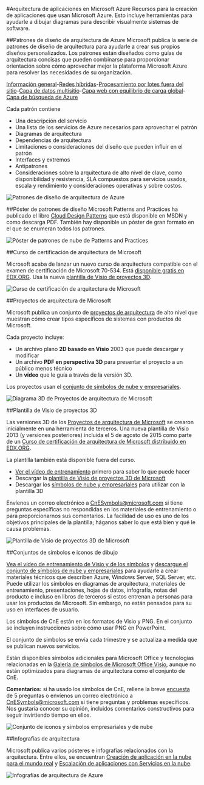 <properties 
	pageTitle="Arquitectura de aplicaciones en Microsoft Azure" 
	description="Información general de arquitectura que cubre patrones de diseño habituales." 
	services="" 
	documentationCenter="" 
	authors="Rboucher" 
	manager="jwhit" 
	editor="mattshel"/>

<tags 
	ms.service="multiple" 
	ms.workload="na" 
	ms.tgt_pltfrm="na" 
	ms.devlang="na" 
	ms.topic="article" 
	ms.date="10/16/2015" 
	ms.author="robb"/>

#Arquitectura de aplicaciones en Microsoft Azure
Recursos para la creación de aplicaciones que usan Microsoft Azure. Esto incluye herramientas para ayudarle a dibujar diagramas para describir visualmente sistemas de software.



##Patrones de diseño de arquitectura de Azure
Microsoft publica la serie de patrones de diseño de arquitectura para ayudarle a crear sus propios diseños personalizados. Los patrones están diseñados como guías de arquitectura concisas que pueden combinarse para proporcionar orientación sobre cómo aprovechar mejor la plataforma Microsoft Azure para resolver las necesidades de su organización.


[Información general](../azure-architectures-cpif-overview/)-[Redes híbridas](../azure-architectures-cpif-infrastructure-hybrid-networking/)-[Procesamiento por lotes fuera del sitio](../azure-architectures-cpif-foundation-offsite-batch-processing-tier/)-[Capa de datos multisitio](../azure-architectures-cpif-foundation-multi-site-data-tier/)-[Capa web con equilibrio de carga global](../azure-architectures-cpif-foundation-global-load-balanced-web-tier/)-[Capa de búsqueda de Azure](../azure-architectures-cpif-foundation-azure-search-tier/)
 
Cada patrón contiene
 
- Una descripción del servicio
- Una lista de los servicios de Azure necesarios para aprovechar el patrón
- Diagramas de arquitectura
- Dependencias de arquitectura
- Limitaciones o consideraciones del diseño que pueden influir en el patrón
- Interfaces y extremos
- Antipatrones
- Consideraciones sobre la arquitectura de alto nivel de clave, como disponibilidad y resistencia, SLA compuestos para servicios usados, escala y rendimiento y consideraciones operativas y sobre costos.

![Patrones de diseño de arquitectura de Azure](./media/architecture-overview/AzureArchPatterns.jpg)


##Póster de patrones de diseño
Microsoft Patterns and Practices ha publicado el libro [Cloud Design Patterns](http://msdn.microsoft.com/library/dn568099.aspx) que está disponible en MSDN y como descarga PDF. También hay disponible un póster de gran formato en el que se enumeran todos los patrones.

![Póster de patrones de nube de Patterns and Practices](./media/architecture-overview/PnPPatternPosterThumb.jpg)



##Curso de certificación de arquitectura de Microsoft

Microsoft acaba de lanzar un nuevo curso de arquitectura compatible con el examen de certificación de Microsoft 70-534. Está [disponible gratis en EDX.ORG](https://www.edx.org/course/architecting-microsoft-azure-solutions-microsoft-dev205x). Usa la nueva [plantilla de Visio de proyectos 3D](#3d-blueprint-visio-template).

![Curso de certificación de arquitectura de Microsoft](./media/architecture-overview/EDXCourse.png)


##Proyectos de arquitectura de Microsoft

Microsoft publica un conjunto de [proyectos de arquitectura](http://aka.ms/azblueprints) de alto nivel que muestran cómo crear tipos específicos de sistemas con productos de Microsoft.

Cada proyecto incluye:

- Un archivo plano **2D basado en Visio** 2003 que puede descargar y modificar 
- Un archivo **PDF en perspectiva 3D** para presentar el proyecto a un público menos técnico
- Un **vídeo** que le guía a través de la versión 3D. 

Los proyectos usan el [conjunto de símbolos de nube y empresariales](#symbol-and-icon-sets).

![Diagrama 3D de Proyectos de arquitectura de Microsoft](./media/architecture-overview/BluePrintThumb.jpg)



##Plantilla de Visio de proyectos 3D

Las versiones 3D de los [Proyectos de arquitectura de Microsoft](http://aka.ms/azblueprints) se crearon inicialmente en una herramienta de terceros. Una nueva plantilla de Visio 2013 (y versiones posteriores) incluida el 5 de agosto de 2015 como parte de un [Curso de certificación de arquitectura de Microsoft distribuido en EDX.ORG](#microsoft-architecture-certification-course).

La plantilla también está disponible fuera del curso.

- [Ver el vídeo de entrenamiento](http://aka.ms/3dBlueprintTemplateVideo) primero para saber lo que puede hacer   
- Descargar la [plantilla de Visio de proyectos 3D de Microsoft](http://aka.ms/3DBlueprintTemplate)
- Descargar los [símbolos de nube y empresariales](#drawing-symbol-and-icon-sets) para utilizar con la plantilla 3D 

Envíenos un correo electrónico a [CnESymbols@microsoft.com](mailto:CnESymbols@microsoft.com) si tiene preguntas específicas no respondidas en los materiales de entrenamiento o para proporcionarnos sus comentarios. La facilidad de uso es uno de los objetivos principales de la plantilla; háganos saber lo que está bien y qué le causa problemas.

![Plantilla de Visio de proyectos 3D de Microsoft](./media/architecture-overview/3DBlueprintVisioTemplate.jpg)



##Conjuntos de símbolos e iconos de dibujo 

[Vea el vídeo de entrenamiento de Visio y de los símbolos](http://aka.ms/CnESymbolsVideo) y [descargue el conjunto de símbolos de nube y empresariales](http://aka.ms/CnESymbols) para ayudarle a crear materiales técnicos que describen Azure, Windows Server, SQL Server, etc. Puede utilizar los símbolos en diagramas de arquitectura, materiales de entrenamiento, presentaciones, hojas de datos, infografía, notas del producto e incluso en libros de terceros si estos entrenan a personas para usar los productos de Microsoft. Sin embargo, no están pensados para su uso en interfaces de usuario.

Los símbolos de CnE están en los formatos de Visio y PNG. En el conjunto se incluyen instrucciones sobre cómo usar PNG en PowerPoint.

El conjunto de símbolos se envía cada trimestre y se actualiza a medida que se publican nuevos servicios.

Están disponibles símbolos adicionales para Microsoft Office y tecnologías relacionadas en la [Galería de símbolos de Microsoft Office Visio](http://www.microsoft.com/es-ES/download/details.aspx?id=35772), aunque no están optimizados para diagramas de arquitectura como el conjunto de CnE.

**Comentarios:** si ha usado los símbolos de CnE, rellene la breve [encuesta](http://aka.ms/azuresymbolssurveyv2) de 5 preguntas o envíenos un correo electrónico a [CnESymbols@microsoft.com](mailto:CnESymbols@microsoft.com) si tiene preguntas y problemas específicos. Nos gustaría conocer su opinión, incluidos comentarios constructivos para seguir invirtiendo tiempo en ellos.

![Conjunto de iconos y símbolos empresariales y de nube](./media/architecture-overview/CnESymbols.png)


##Infografías de arquitectura

Microsoft publica varios pósteres e infografías relacionados con la arquitectura. Entre ellos, se encuentran [Creación de aplicación en la nube para el mundo real](http://azure.microsoft.com/documentation/infographics/building-real-world-cloud-apps/) y [Escalación de aplicaciones con Servicios en la nube](http://azure.microsoft.com/documentation/infographics/cloud-services/).

![Infografías de arquitectura de Azure](./media/architecture-overview/AzureArchInfographicThumb.jpg)

<!---HONumber=Nov15_HO3-->